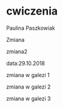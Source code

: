 # cwiczenia

Paulina Paszkowiak

Zmiana

zmiana2

data:29.10.2018

zmiana w galezi 1

zmiana w galezi 2

zmiana w galezi 3